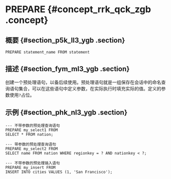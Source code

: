 # PREPARE {#concept_rrk_qck_zgb .concept}

## 概要 {#section_p5k_ll3_ygb .section}

```
PREPARE statement_name FROM statement
```

## 描述 {#section_fym_ml3_ygb .section}

创建一个预处理语句，以备后续使用。预处理语句就是一组保存在会话中的命名查询语句集合，可以在这些语句中定义参数，在实际执行时填充实际的值。定义的参数使用`?`占位。

## 示例 {#section_phk_nl3_ygb .section}

```
--- 不带参数的预处理查询语句
PREPARE my_select1 FROM
SELECT * FROM nation;

--- 带参数的预处理查询语句
PREPARE my_select2 FROM
SELECT name FROM nation WHERE regionkey = ? AND nationkey < ?;

--- 不带参数的预处理插入语句
PREPARE my_insert FROM
INSERT INTO cities VALUES (1, 'San Francisco');
```

